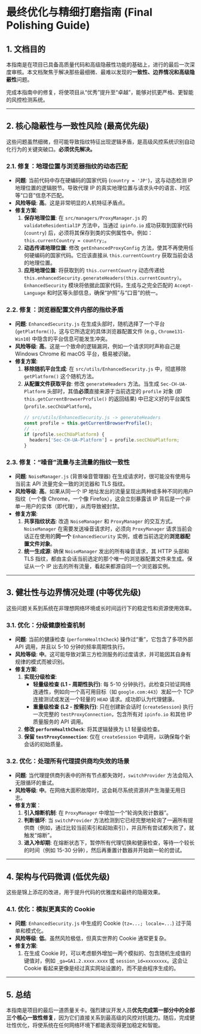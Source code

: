 # 最终优化与精细打磨指南 (Final Polishing Guide)

## 1. 文档目的

本指南是在项目已具备高质量代码和高级隐蔽性功能的基础上，进行的最后一次深度审核。本文档聚焦于解决那些最细微、最难以发现的**一致性、边界情况和高级隐蔽性**问题。

完成本指南中的修复，将使项目从“优秀”提升至“卓越”，能够对抗更严格、更智能的风控检测系统。

---

## 2. 核心隐蔽性与一致性风险 (最高优先级)

这些问题虽然细微，但可能导致指纹特征出现逻辑矛盾，是高级风控系统识别自动化行为的关键突破口。**必须优先解决。**

### 2.1. 修复：地理位置与浏览器指纹的动态匹配

- **问题**: 当前代码中存在硬编码的国家代码 (`country = 'JP'`)，这与动态检测 IP 地理位置的逻辑脱节。导致代理 IP 的真实地理位置与请求头中的语言、时区等“口音”信息不匹配。
- **风险等级**: **高**。这是非常明显的人机特征矛盾点。
- **修复方案**:
    1.  **保存地理位置**: 在 `src/managers/ProxyManager.js` 的 `validateResidentialIP` 方法中，当通过 `ipinfo.io` 成功获取到国家代码 (`country`) 后，必须将其保存到类的实例属性中。例如：`this.currentCountry = country;`。
    2.  **动态传递地理位置**: 修改 `getEnhancedProxyConfig` 方法，使其不再使用任何硬编码的国家代码。它应该直接从 `this.currentCountry` 获取当前会话的地理位置。
    3.  **应用地理位置**: 将获取到的 `this.currentCountry` 动态传递给 `this.enhancedSecurity.generateHeaders(this.currentCountry)`。`EnhancedSecurity` 模块将依据此国家代码，生成与之完全匹配的 `Accept-Language` 和时区等头部信息，确保“护照”与“口音”的统一。

### 2.2. 修复：浏览器配置文件内部的指纹矛盾

- **问题**: `EnhancedSecurity.js` 在生成头部时，随机选择了一个平台 (`getPlatform()`)，这与它所选定的具体浏览器配置文件 (e.g., `Chrome131-Win10`) 中隐含的平台信息可能发生冲突。
- **风险等级**: **高**。这是一个致命的逻辑漏洞，例如一个请求同时声称自己是 Windows Chrome 和 macOS 平台，极易被识破。
- **修复方案**:
    1.  **移除随机平台生成**: 在 `src/utils/EnhancedSecurity.js` 中，彻底移除 `getPlatform()` 这个随机方法。
    2.  **从配置文件获取平台**: 修改 `generateHeaders` 方法。当生成 `Sec-CH-UA-Platform` 头部时，其值**必须**直接来源于当前选定的 `profile` 对象 (即 `this.getCurrentBrowserProfile()` 的返回结果) 中已定义好的平台属性 (`profile.secChUaPlatform`)。
        ```javascript
        // src/utils/EnhancedSecurity.js -> generateHeaders
        const profile = this.getCurrentBrowserProfile();
        // ...
        if (profile.secChUaPlatform) {
          headers['Sec-CH-UA-Platform'] = profile.secChUaPlatform;
        }
        ```

### 2.3. 修复：“噪音”流量与主流量的指纹一致性

- **问题**: `NoiseManager.js` (背景噪音管理器) 在生成请求时，很可能没有使用与当前主 API 流量完全一致的浏览器和 TLS 指纹。
- **风险等级**: **高**。如果从同一个 IP 地址发出的流量呈现出两种或多种不同的用户指纹（一个像 Chrome，一个像 Firefox），这会立刻暴露该 IP 背后是一个非单一用户的实体（即代理），从而导致被封禁。
- **修复方案**:
    1.  **共享指纹状态**: 改造 `NoiseManager` 和 `ProxyManager` 的交互方式。`NoiseManager` 在需要发送噪音请求时，必须向 `ProxyManager` 请求当前会话正在使用的**同一个** `EnhancedSecurity` 实例，或者当前选定的**浏览器配置文件对象**。
    2.  **统一生成源**: 确保 `NoiseManager` 发出的所有噪音请求，其 HTTP 头部和 TLS 指纹，都由主会话当前选定的那个唯一的浏览器配置文件来生成。保证从一个 IP 出去的所有流量，看起来都源自同一个浏览器实例。

---

## 3. 健壮性与边界情况处理 (中等优先级)

这些问题关系到系统在非理想网络环境或长时间运行下的稳定性和资源使用效率。

### 3.1. 优化：分级健康检查机制

- **问题**: 当前的健康检查 (`performHealthCheck`) 操作过“重”，它包含了多项外部 API 调用，并且以 5-10 分钟的频率周期性执行。
- **风险等级**: **中**。这可能导致对第三方检测服务的过度请求，并可能因其自身有规律的模式而被识别。
- **修复方案**:
    1.  **实现分级检查**: 
        - **轻量级检查 (L1 - 周期性执行)**: 每 5-10 分钟执行。此检查只验证网络连通性，例如向一个高可用目标（如 `google.com:443`）发起一个 TCP 连接测试或发送一个轻量的 `HEAD` 请求。成功即认为代理健康。
        - **重量级检查 (L2 - 按需执行)**: 只在创建新会话时 (`createSession`) 执行一次完整的 `testProxyConnection`，包含所有对 `ipinfo.io` 和其他 IP 质量服务的 API 调用。
    2.  **修改 `performHealthCheck`**: 将其逻辑替换为 L1 轻量级检查。
    3.  **保留 `testProxyConnection`**: 仅在 `createSession` 中调用，以确保每个新会话的初始质量。

### 3.2. 优化：处理所有代理提供商均失效的场景

- **问题**: 当代理提供商列表中的所有节点都失效时，`switchProvider` 方法会陷入无限循环的重试。
- **风险等级**: **中**。在网络大面积故障时，这会耗尽系统资源并产生海量无用日志。
- **修复方案**：
    1.  **引入熔断机制**: 在 `ProxyManager` 中增加一个“轮询失败计数器”。
    2.  **判断循环**: 当 `switchProvider` 方法检测到它已经完整地轮询了一遍所有提供商（例如，通过比较当前索引和起始索引），并且所有尝试都失败了，就触发“熔断”。
    3.  **进入冷却期**: 在熔断状态下，暂停所有代理切换和健康检查，等待一个较长的时间（例如 15-30 分钟），然后再重置计数器并开始新一轮的尝试。

---

## 4. 架构与代码微调 (低优先级)

这些是锦上添花的改进，用于提升代码的优雅度和最终的隐蔽效果。

### 4.1. 优化：模拟更真实的 Cookie

- **问题**: `EnhancedSecurity.js` 中生成的 Cookie (`tz=...; locale=...`) 过于简单和模式化。
- **风险等级**: **低**。虽然风险极低，但真实世界的 Cookie 通常更复杂。
- **修复方案**:
    1.  在生成 Cookie 时，可以考虑额外增加一两个模拟的、包含随机生成值的键值对，例如 `_ga=GA1.2.xxxx.xxxx` 或 `session_id=xxxxxxxx`。这会让 Cookie 看起来更像是经过真实网站设置的，而不是由程序生成的。

---

## 5. 总结

本指南是项目的最后一道质量关卡。强烈建议开发人员**优先完成第一部分中的全部三个核心一致性修复**，因为它们直接关系到最高级的风控对抗能力。随后，完成健壮性优化，将使系统在任何网络环境下都能表现得更加稳定和智能。
